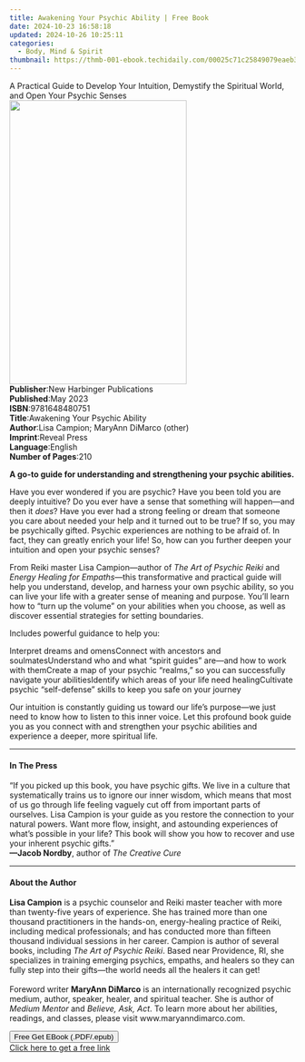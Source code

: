 ```yaml
---
title: Awakening Your Psychic Ability | Free Book
date: 2024-10-23 16:58:18
updated: 2024-10-26 10:25:11
categories:
  - Body, Mind & Spirit
thumbnail: https://thmb-001-ebook.techidaily.com/00025c71c25849079eaeb315cab10b17807078933145e6e2186fdcd216b132b8.jpg
---
```

<main id="book-container">
  <div class="flex flex-col">
    <div class="book-brief flex-1 py-6 px-4 sm:p-6 md:py-10 md:px-8">
      <!-- brief-->
      <div class="book-brief-main">
        A Practical Guide to Develop Your Intuition, Demystify the Spiritual
        World, and Open Your Psychic Senses
      </div>
    </div>
    <div
      class="book-meta-info flex-1 grid gap-4 col-start-1 col-end-3 row-start-1 sm:mb-6 sm:grid-cols-4 lg:gap-6 lg:col-start-2 lg:row-end-6 lg:row-span-6 lg:mb-0"
    >
      <div
        class="book-meta-info-left place-content-center mt-4 p-4 text-sm leading-6 col-start-2 col-span-2 dark:text-slate-400"
      >
        <img
          class="w-full h-500 object-cover rounded-lg sm:h-255 sm:col-span-2 lg:col-span-full"
          src="https://img-001-ebook.techidaily.com/06bb71451d1d95548539049791a733b54eafb66be408355ae4f031dcaddce7ad.jpg"
          alt=""
          width="312"
          height="500"
        />
      </div>
      <div
        class="book-meta-info-right mt-2 col-start-1 row-start-2 col-span-3 self-center"
      >
        <!-- meta data  -->
        <div class="flex flex-col px-4 md:px-8">
          <div class="flex-1">
            <strong>Publisher</strong>:<span class="px-2"
              >New Harbinger Publications</span
            >
          </div>
          <div class="flex-1">
            <strong>Published</strong>:<span class="px-2">May 2023</span>
          </div>
          <div class="flex-1">
            <strong>ISBN</strong>:<span class="px-2">9781648480751</span>
          </div>
          <div class="flex-1">
            <strong>Title</strong>:<span class="px-2"
              >Awakening Your Psychic Ability</span
            >
          </div>
          <div class="flex-1">
            <strong>Author</strong>:<span class="px-2"
              >Lisa Campion; MaryAnn DiMarco (other)</span
            >
          </div>
          <div class="flex-1">
            <strong>Imprint</strong>:<span class="px-2">Reveal Press</span>
          </div>
          <div class="flex-1">
            <strong>Language</strong>:<span class="px-2">English</span>
          </div>
          <div class="flex-1">
            <strong>Number of Pages</strong>:<span class="px-2">210</span>
          </div>
        </div>
      </div>
    </div>
    <div class="book-description flex-1 py-6 px-4 sm:p-6 md:py-10 md:px-8">
      <div class="book-description-main">
        <div accordion-content="" id="description">
          <p>
            <b
              >A go-to guide for understanding and strengthening your psychic
              abilities.
            </b>
          </p>
          <p>
            Have you ever wondered if you are psychic? Have you been told you
            are deeply intuitive? Do you ever have a sense that something will
            happen—and then it <i>does</i>? Have you ever had a strong feeling
            or dream that someone you care about needed your help and it turned
            out to be true? If so, you may be psychically gifted. Psychic
            experiences are nothing to be afraid of. In fact, they can greatly
            enrich your life! So, how can you further deepen your intuition and
            open your psychic senses?
          </p>
          <p>
            From Reiki master Lisa Campion—author of
            <i>The Art of Psychic Reiki</i> and
            <i>Energy Healing for Empaths</i>—this transformative and practical
            guide will help you understand, develop, and harness your own
            psychic ability, so you can live your life with a greater sense of
            meaning and purpose. You’ll learn how to “turn up the volume” on
            your abilities when you choose, as well as discover essential
            strategies for setting boundaries.
          </p>
          <p>Includes powerful guidance to help you:</p>
          Interpret dreams and omensConnect with ancestors and
          soulmatesUnderstand who and what “spirit guides” are—and how to work
          with themCreate a map of your psychic “realms,” so you can
          successfully navigate your abilitiesIdentify which areas of your life
          need healingCultivate psychic “self-defense” skills to keep you safe
          on your journey &nbsp;
          <p>
            Our intuition is constantly guiding us toward our life’s purpose—we
            just need to know how to listen to this inner voice. Let this
            profound book guide you as you connect with and strengthen your
            psychic abilities and experience a deeper, more spiritual life.
          </p>
        </div>
        <div class="accordion-fader"></div>
      </div>
    </div>
    <div class="book-excerpts flex-1 py-6 px-4 sm:p-6 md:py-10 md:px-8">
      <!-- excerpts-->
      <div class="book-excerpts-main">
        <hr />
        <h4 class="placeholder placeholder-heading">
          <span>In The Press</span>
        </h4>
        <p>
          “If you picked up this book, you have psychic gifts. We live in a
          culture that systematically trains us to ignore our inner wisdom,
          which means that most of us go through life feeling vaguely cut off
          from important parts of ourselves. Lisa Campion is your guide as you
          restore the connection to your natural powers. Want more flow,
          insight, and astounding experiences of what’s possible in your life?
          This book will show you how to recover and use your inherent psychic
          gifts.”<br /><b>—Jacob Nordby</b>, author of <i>The Creative Cure</i>
        </p>
      </div>
    </div>
    <div class="book-about-author flex-1 py-6 px-4 sm:p-6 md:py-10 md:px-8">
      <!-- about author-->
      <div class="book-main-author-main">
        <hr />
        <h4 class="placeholder placeholder-heading">
          <span>About the Author</span>
        </h4>
        <p>
          <b>Lisa Campion</b> is a psychic counselor and Reiki master teacher
          with more than twenty-five years of experience. She has trained more
          than one thousand practitioners in the hands-on, energy-healing
          practice of Reiki, including medical professionals; and has conducted
          more than fifteen thousand individual sessions in her career. Campion
          is author of several books, including <i>The Art of Psychic Reiki</i>.
          Based near Providence, RI, she specializes in training emerging
          psychics, empaths, and healers so they can fully step into their
          gifts—the world needs all the healers it can get!<br /><br />
          Foreword writer <b>MaryAnn DiMarco</b> is an internationally
          recognized psychic medium, author, speaker, healer, and spiritual
          teacher. She is author of <i>Medium Mentor</i> and
          <i>Believe, Ask, Act</i>. To learn more about her abilities, readings,
          and classes, please visit www.maryanndimarco.com.
        </p>
      </div>
    </div>
    <div class="book-free-get flex-1 py-6 px-4 sm:p-6 md:py-10 md:px-8">
      <button
        id="btn-free-get"
        class="bg-blue-500 hover:bg-blue-700 text-white font-bold py-2 px-4 rounded"
      >
        Free Get EBook (.PDF/.epub)
      </button>
      <div id="countdown-display" class="px-2 text-lg mt-2"></div>
      <a
        id="free-link"
        class="hidden bg-blue-500 hover:bg-blue-700 text-white font-bold py-2 px-4 rounded"
        href="https://www.ebooks.com/en-us/book/210623263/awakening-your-psychic-ability/lisa-campion/"
        target="_blank"
        >Click here to get a free link</a
      >
    </div>
    <script>
      let countdownTime = 0;
      let countdownInterval = null;
      document
        .getElementById('btn-free-get')
        .addEventListener('click', startCountdown);
      function startCountdown() {
        countdownTime = new Date().getTime() + 60000 * 3;
        countdownInterval = setInterval(updateCountdown, 1000);
        document.getElementById('btn-free-get').disabled = true;
        document
          .getElementById('btn-free-get')
          .classList.add('bg-gray-500', 'cursor-not-allowed');
      }
      function updateCountdown() {
        let currentTime = new Date().getTime();
        let timeLeft = countdownTime - currentTime;
        let secondsLeft = Math.floor(timeLeft / 1000);
        document.getElementById('countdown-display').innerHTML =
          `Remaining time: ${secondsLeft} seconds.`;
        if (secondsLeft <= 0) {
          clearInterval(countdownInterval);
          document.getElementById('btn-free-get').classList.add('hidden');
          document.getElementById('free-link').classList.remove('hidden');
          document.getElementById('countdown-display').innerHTML = '';
        }
      }
    </script>
  </div>
</main>

